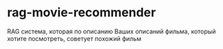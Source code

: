 # rag-movie-recommender
RAG система, которая по описанию Ваших описаний фильма, который хотите посмотреть, советует похожий фильм